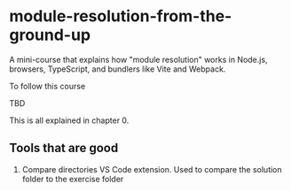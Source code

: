 # module-resolution-from-the-ground-up

A mini-course that explains how "module resolution" works in Node.js, browsers, TypeScript,
and bundlers like Vite and Webpack.

To follow this course

TBD

This is all explained in chapter 0.

## Tools that are good

1. Compare directories VS Code extension. Used to compare the solution folder to the exercise folder

